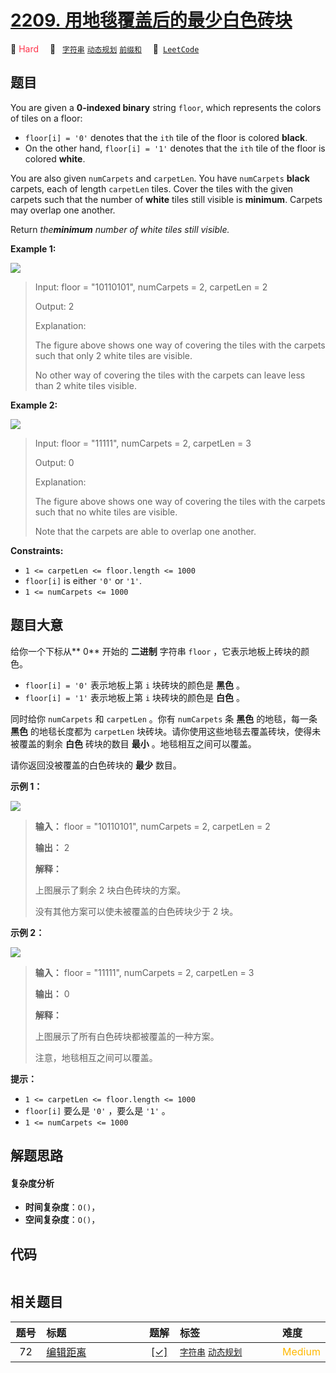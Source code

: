 # [2209. 用地毯覆盖后的最少白色砖块](https://leetcode.com/problems/minimum-white-tiles-after-covering-with-carpets)

🔴 <font color=#ff334b>Hard</font>&emsp; 🔖&ensp; [`字符串`](/leetcode/outline/tag/string.md) [`动态规划`](/leetcode/outline/tag/dynamic-programming.md) [`前缀和`](/leetcode/outline/tag/prefix-sum.md)&emsp; 🔗&ensp;[`LeetCode`](https://leetcode.com/problems/minimum-white-tiles-after-covering-with-carpets)


## 题目

You are given a **0-indexed binary** string `floor`, which represents the
colors of tiles on a floor:

  * `floor[i] = '0'` denotes that the `ith` tile of the floor is colored **black**.
  * On the other hand, `floor[i] = '1'` denotes that the `ith` tile of the floor is colored **white**.

You are also given `numCarpets` and `carpetLen`. You have `numCarpets`
**black** carpets, each of length `carpetLen` tiles. Cover the tiles with the
given carpets such that the number of **white** tiles still visible is
**minimum**. Carpets may overlap one another.

Return _the**minimum** number of white tiles still visible._



**Example 1:**

![](https://assets.leetcode.com/uploads/2022/02/10/ex1-1.png)

> Input: floor = "10110101", numCarpets = 2, carpetLen = 2
> 
> Output: 2
> 
> Explanation: 
> 
> The figure above shows one way of covering the tiles with the carpets such that only 2 white tiles are visible.
> 
> No other way of covering the tiles with the carpets can leave less than 2 white tiles visible.

**Example 2:**

![](https://assets.leetcode.com/uploads/2022/02/10/ex2.png)

> Input: floor = "11111", numCarpets = 2, carpetLen = 3
> 
> Output: 0
> 
> Explanation: 
> 
> The figure above shows one way of covering the tiles with the carpets such that no white tiles are visible.
> 
> Note that the carpets are able to overlap one another.

**Constraints:**

  * `1 <= carpetLen <= floor.length <= 1000`
  * `floor[i]` is either `'0'` or `'1'`.
  * `1 <= numCarpets <= 1000`


## 题目大意

给你一个下标从**  0** 开始的 **二进制**  字符串 `floor` ，它表示地板上砖块的颜色。

  * `floor[i] = '0'` 表示地板上第 `i` 块砖块的颜色是 **黑色**  。
  * `floor[i] = '1'` 表示地板上第 `i` 块砖块的颜色是 **白色**  。

同时给你 `numCarpets` 和 `carpetLen` 。你有 `numCarpets` 条 **黑色**  的地毯，每一条 **黑色**
的地毯长度都为 `carpetLen` 块砖块。请你使用这些地毯去覆盖砖块，使得未被覆盖的剩余 **白色**  砖块的数目 **最小**
。地毯相互之间可以覆盖。

请你返回没被覆盖的白色砖块的 **最少**  数目。



**示例 1：**

![](https://assets.leetcode.com/uploads/2022/02/10/ex1-1.png)

> 
> 
> 
> 
> 
> **输入：** floor = "10110101", numCarpets = 2, carpetLen = 2
> 
> **输出：** 2
> 
> **解释：**
> 
> 上图展示了剩余 2 块白色砖块的方案。
> 
> 没有其他方案可以使未被覆盖的白色砖块少于 2 块。
> 
> 

**示例 2：**

![](https://assets.leetcode.com/uploads/2022/02/10/ex2.png)

> 
> 
> 
> 
> 
> **输入：** floor = "11111", numCarpets = 2, carpetLen = 3
> 
> **输出：** 0
> 
> **解释：**
> 
> 上图展示了所有白色砖块都被覆盖的一种方案。
> 
> 注意，地毯相互之间可以覆盖。
> 
> 



**提示：**

  * `1 <= carpetLen <= floor.length <= 1000`
  * `floor[i]` 要么是 `'0'` ，要么是 `'1'` 。
  * `1 <= numCarpets <= 1000`


## 解题思路

#### 复杂度分析

- **时间复杂度**：`O()`，
- **空间复杂度**：`O()`，

## 代码

```javascript

```

## 相关题目

| 题号 | 标题 | 题解 | 标签 | 难度 |
| :------: | :------ | :------: | :------ | :------ |
| 72 | [编辑距离](https://leetcode.com/problems/edit-distance) | [[✓]](https://2xiao.github.io/leetcode-js/leetcode/problem/0072) |  [`字符串`](/leetcode/outline/tag/string.md) [`动态规划`](/leetcode/outline/tag/dynamic-programming.md) | <font color=#ffb800>Medium</font> |

<style>
.blue {
    background-color: #096dd9;
    padding: 0.25rem 0.5rem;
    margin: 0;
    font-size: 0.85em;
    border-radius: 3px;
    color: white;
    font-weight: 500;
}
table th:first-of-type { width: 10%; }
table th:nth-of-type(2) { width: 35%; }
table th:nth-of-type(3) { width: 10%; }
table th:nth-of-type(4) { width: 35%; }
table th:nth-of-type(5) { width: 10%; }
</style>
